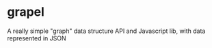 grapel
======

A really simple "graph" data structure API and Javascript lib, with data represented in JSON